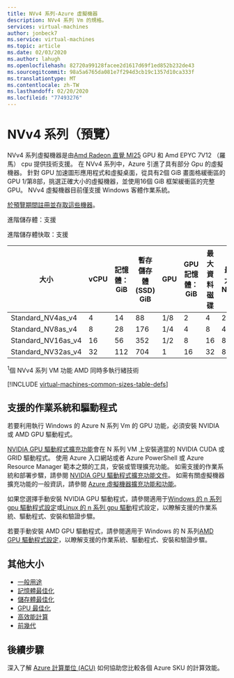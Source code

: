 ```yaml
---
title: NVv4 系列-Azure 虛擬機器
description: NVv4 系列 Vm 的規格。
services: virtual-machines
author: jonbeck7
ms.service: virtual-machines
ms.topic: article
ms.date: 02/03/2020
ms.author: lahugh
ms.openlocfilehash: 82720a99128facee2d1617d69f1ed852b232de43
ms.sourcegitcommit: 98a5a6765da081e7f294d3cb19c1357d10ca333f
ms.translationtype: MT
ms.contentlocale: zh-TW
ms.lasthandoff: 02/20/2020
ms.locfileid: "77493276"
---
```

# <a name="nvv4-series-preview"></a>NVv4 系列（預覽）

NVv4 系列虛擬機器是由[Amd Radeon 直覺 MI25](https://www.amd.com/en/products/professional-graphics/instinct-mi25) GPU 和 Amd EPYC 7V12 （羅馬） cpu 提供技術支援。 在 NVv4 系列中，Azure 引進了具有部分 Gpu 的虛擬機器。 針對 GPU 加速圖形應用程式和虛擬桌面，從具有2個 GiB 畫面格緩衝區的 GPU 1/第8部，挑選正確大小的虛擬機器，並使用16個 GiB 框架緩衝區的完整 GPU。 NVv4 虛擬機器目前僅支援 Windows 客體作業系統。

[於預覽期間註冊並存取這些機器](https://aka.ms/nvv4signup)。
<br>

進階儲存體：支援

進階儲存體快取：支援

| 大小 | vCPU | 記憶體：GiB | 暫存儲存體 (SSD) GiB | GPU | GPU 記憶體：GiB | 最大資料磁碟 | 最大 NIC |
| --- | --- | --- | --- | --- | --- | --- | --- |
| Standard_NV4as_v4 |4 |14 |88 | 1/8 | 2 | 4 | 2 |
| Standard_NV8as_v4 |8 |28 |176 | 1/4 | 4 | 8 | 4 |
| Standard_NV16as_v4 |16 |56 |352 | 1/2 | 8 | 16 | 8 |
| Standard_NV32as_v4 |32 |112 |704 | 1 | 16 | 32 | 8 |

<sup>1</sup>個 NVv4 系列 VM 功能 AMD 同時多執行緒技術

[!INCLUDE [virtual-machines-common-sizes-table-defs](../../includes/virtual-machines-common-sizes-table-defs.md)]

## <a name="supported-operating-systems-and-drivers"></a>支援的作業系統和驅動程式

若要利用執行 Windows 的 Azure N 系列 Vm 的 GPU 功能，必須安裝 NVIDIA 或 AMD GPU 驅動程式。

[NVIDIA GPU 驅動程式擴充功能](/extensions/hpccompute-gpu-windows.md)會在 N 系列 VM 上安裝適當的 NVIDIA CUDA 或 GRID 驅動程式。 使用 Azure 入口網站或者 Azure PowerShell 或 Azure Resource Manager 範本之類的工具，安裝或管理擴充功能。 如需支援的作業系統和部署步驟，請參閱 [NVIDIA GPU 驅動程式擴充功能文件](/extensions/hpccompute-gpu-windows.md)。 如需有關虛擬機器擴充功能的一般資訊，請參閱 [Azure 虛擬機器擴充功能和功能](/extensions/overview.md)。

如果您選擇手動安裝 NVIDIA GPU 驅動程式，請參閱適用于[Windows 的 n 系列 gpu 驅動程式設定](/windows/n-series-driver-setup.md)或[Linux 的 n 系列 gpu 驅動](/linux/n-series-driver-setup)程式設定，以瞭解支援的作業系統、驅動程式、安裝和驗證步驟。

若要手動安裝 AMD GPU 驅動程式，請參閱適用于 Windows 的 N 系列[AMD GPU 驅動程式設定](/windows/n-series-driver-setup.md)，以瞭解支援的作業系統、驅動程式、安裝和驗證步驟。

## <a name="other-sizes"></a>其他大小

- [一般用途](sizes-general.md)
- [記憶體最佳化](sizes-memory.md)
- [儲存體最佳化](sizes-storage.md)
- [GPU 最佳化](sizes-gpu.md)
- [高效能計算](sizes-hpc.md)
- [前幾代](sizes-previous-gen.md)

## <a name="next-steps"></a>後續步驟

深入了解 [Azure 計算單位 (ACU)](acu.md) 如何協助您比較各個 Azure SKU 的計算效能。